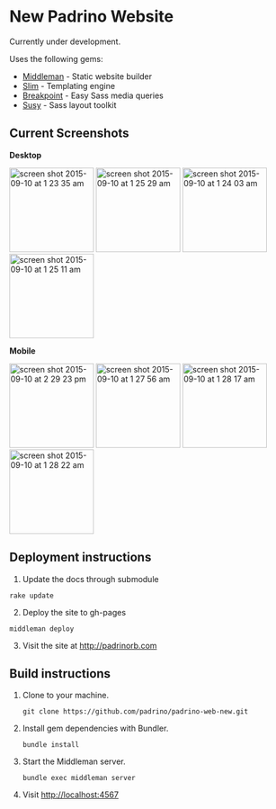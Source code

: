 # New Padrino Website

Currently under development.

Uses the following gems:

* [Middleman](https://github.com/middleman/middleman) - Static website builder
* [Slim](https://github.com/slim-template/slim) - Templating engine
* [Breakpoint](https://github.com/at-import/breakpoint) - Easy Sass media queries
* [Susy](https://github.com/ericam/susy) - Sass layout toolkit

## Current Screenshots

**Desktop**

<img width="150" alt="screen shot 2015-09-10 at 1 23 35 am" src="https://cloud.githubusercontent.com/assets/8601064/9787033/a7257958-575a-11e5-86c5-e5c5995bd4fb.png"> <img width="150" alt="screen shot 2015-09-10 at 1 25 29 am" src="https://cloud.githubusercontent.com/assets/8601064/9787053/e1fb3f86-575a-11e5-8d2a-6d6c573bcdc0.png"> <img width="150" alt="screen shot 2015-09-10 at 1 24 03 am" src="https://cloud.githubusercontent.com/assets/8601064/9787042/c1e66ca2-575a-11e5-9277-a486dac40ce9.png"> <img width="150" alt="screen shot 2015-09-10 at 1 25 11 am" src="https://cloud.githubusercontent.com/assets/8601064/9787057/f9fcb218-575a-11e5-83d5-eeced6e8745f.png">

**Mobile**

<img width="150" alt="screen shot 2015-09-10 at 2 29 23 pm" src="https://cloud.githubusercontent.com/assets/8601064/9804340/5b745ca4-57c8-11e5-8f24-886e40e22621.png"> <img width="150" alt="screen shot 2015-09-10 at 1 27 56 am" src="https://cloud.githubusercontent.com/assets/8601064/9787091/3fd182d2-575b-11e5-9e4a-2276d139ea5d.png"> <img width="150" alt="screen shot 2015-09-10 at 1 28 17 am" src="https://cloud.githubusercontent.com/assets/8601064/9787089/3fa6eaae-575b-11e5-9563-16247e686767.png"> <img width="150" alt="screen shot 2015-09-10 at 1 28 22 am" src="https://cloud.githubusercontent.com/assets/8601064/9787090/3fd13980-575b-11e5-9897-6f75310d6dfb.png">

## Deployment instructions

1. Update the docs through submodule

```
rake update
```

2. Deploy the site to gh-pages

```
middleman deploy
```

3. Visit the site at <http://padrinorb.com>

## Build instructions

1. Clone to your machine.
   ```
   git clone https://github.com/padrino/padrino-web-new.git
   ```

2. Install gem dependencies with Bundler.
   ```
   bundle install
   ```

3. Start the Middleman server.
   ```
   bundle exec middleman server
   ```

4. Visit <http://localhost:4567>
